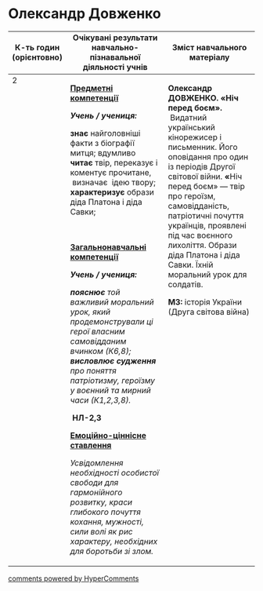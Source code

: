<div id="hypercomments_widget" class="js-hypercomments-widget invisible"></div>

# Олександр Довженко

<table>
  <tr>
    <td width="10%" align="center"><b>К-ть годин (орієнтовно)</b></td>
    <td width="45%" align="center"><b>Очікувані результати навчально-пізнавальної діяльності учнів</b></td>
    <td width="45%" align="center"><b>Зміст навчального матеріалу</b></td>
  </tr>
<tbody>
  <tr>
<td width="10%" style="vertical-align:top !important;">2</td>
    <td width="45%" style="vertical-align:top !important;">
<p><strong><u>Предметні компетенції </u></strong></p>
<p><strong><em>Учень / учениця: </em></strong></p>
<p><strong>знає</strong> найголовніші факти з біографії митця; вдумливо <strong>читає</strong> твір, переказує і коментує прочитане, <strong>&nbsp;</strong>визначає &nbsp;ідею твору; <strong>характеризує</strong> образи діда Платона і діда Савки;</p>
<p>&nbsp;</p>
<p><strong><u>Загальнонавчальні компетенції</u></strong></p>
<p><strong><em>Учень / учениця: </em></strong></p>
<p><strong><em>пояснює</em></strong><em> той важливий моральний урок, який продемонстрували ці герої власним самовідданим вчинком (К6,8); <strong>висловлює судження </strong>про поняття патріотизму, героїзму у воєнний та мирний часи (К1,2,3,8).</em></p>
<p><em>&nbsp;</em><strong>НЛ-2,3</strong></p>
<p></p>
<p><strong><u>Емоційно-ціннісне ставлення</u></strong></p>
<p><em>Усвідомлення необхідності особистої свободи для гармонійного розвитку, краси глибокого почуття кохання, мужності, сили волі як рис характеру, необхідних для боротьби зі злом.</em></p>
</td>
    <td width="45%" style="vertical-align:top !important;">
<p><strong>Олександр ДОВЖЕНКО.</strong> <strong>&laquo;Ніч перед боєм&raquo;.&nbsp; </strong><strong>&nbsp;</strong>Видатний український кінорежисер і письменник. Його оповідання про один із періодів Другої світової війни. <strong>&laquo;</strong>Ніч перед боєм&raquo; &mdash; твір про героїзм, самовідданість, патріотичні почуття українців, проявлені під час воєнного лихоліття. Образи діда Платона і діда Савки. Їхній моральний урок для солдатів.</p>
<p><strong>МЗ:</strong> історія України (Друга світова війна)</p></td>
  </tr>
</tbody>
</table>

<div class="js-hypercomments-container">
<a href="http://hypercomments.com" class="hc-link" title="comments widget">comments powered by HyperComments</a>
</div>